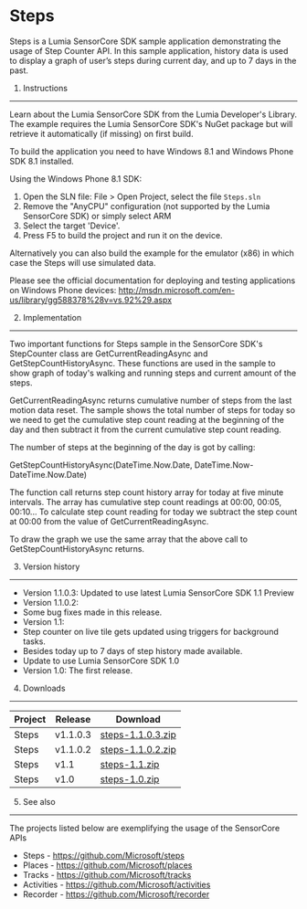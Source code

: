 Steps
=====
Steps is a Lumia SensorCore SDK sample application demonstrating the usage of Step Counter API. In this 
sample application, history data is used to display a graph of user’s steps during 
current day, and up to 7 days in the past.

1. Instructions
--------------------------------------------------------------------------------

Learn about the Lumia SensorCore SDK from the Lumia Developer's Library. The
example requires the Lumia SensorCore SDK's NuGet package but will retrieve it
automatically (if missing) on first build.

To build the application you need to have Windows 8.1 and Windows Phone SDK 8.1
installed.

Using the Windows Phone 8.1 SDK:

1. Open the SLN file: File > Open Project, select the file `Steps.sln`
2. Remove the "AnyCPU" configuration (not supported by the Lumia SensorCore SDK)
or simply select ARM
3. Select the target 'Device'.
4. Press F5 to build the project and run it on the device.

Alternatively you can also build the example for the emulator (x86) in which case
the Steps will use simulated data.

Please see the official documentation for
deploying and testing applications on Windows Phone devices:
http://msdn.microsoft.com/en-us/library/gg588378%28v=vs.92%29.aspx

2. Implementation
--------------------------------------------------------------------------------

Two important functions for Steps sample in the SensorCore SDK's StepCounter class 
are GetCurrentReadingAsync and GetStepCountHistoryAsync. These functions are used in
the sample to show graph of today's walking and running steps and current amount
of the steps. 

GetCurrentReadingAsync returns cumulative number of steps from the last motion 
data reset. The sample shows the total number of steps for today so we need
to get the cumulative step count reading at the beginning of the day and then 
subtract it from the current cumulative step count reading.  

The number of steps at the beginning of the day is got by calling:

GetStepCountHistoryAsync(DateTime.Now.Date, DateTime.Now-DateTime.Now.Date)

The function call returns step count history array for today at five minute 
intervals. The array has cumulative step count readings at 00:00, 00:05, 00:10... 
To calculate step count reading for today we subtract the step count at 00:00 
from the value of GetCurrentReadingAsync.

To draw the graph we use the same array that the above call to GetStepCountHistoryAsync
returns.
 
3. Version history
--------------------------------------------------------------------------------
* Version 1.1.0.3: Updated to use latest Lumia SensorCore SDK 1.1 Preview
* Version 1.1.0.2:
 * Some bug fixes made in this release.  
* Version 1.1: 
 * Step counter on live tile gets updated using triggers for background tasks. 
 * Besides today up to 7 days of step history made available. 
 * Update to use Lumia SensorCore SDK 1.0
* Version 1.0: The first release.


4. Downloads
---------

| Project | Release | Download |
| ------- | --------| -------- |
| Steps | v1.1.0.3 | [steps-1.1.0.3.zip](https://github.com/Microsoft/steps/archive/v1.1.0.3.zip) |
| Steps | v1.1.0.2 | [steps-1.1.0.2.zip](https://github.com/Microsoft/steps/archive/v1.1.0.2.zip) |
| Steps | v1.1 | [steps-1.1.zip](https://github.com/Microsoft/steps/archive/v1.1.zip) |
| Steps | v1.0 | [steps-1.0.zip](https://github.com/Microsoft/steps/archive/v1.0.zip) |


5. See also
--------------------------------------------------------------------------------

The projects listed below are exemplifying the usage of the SensorCore APIs

* Steps -  https://github.com/Microsoft/steps
* Places - https://github.com/Microsoft/places
* Tracks - https://github.com/Microsoft/tracks
* Activities - https://github.com/Microsoft/activities
* Recorder - https://github.com/Microsoft/recorder
